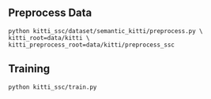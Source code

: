 ## Preprocess Data
```
python kitti_ssc/dataset/semantic_kitti/preprocess.py \
kitti_root=data/kitti \
kitti_preprocess_root=data/kitti/preprocess_ssc
```

## Training
```
python kitti_ssc/train.py
```
